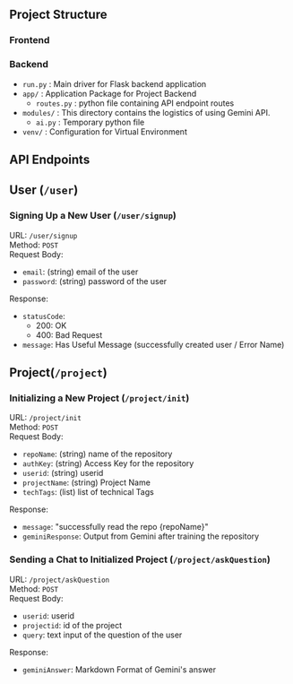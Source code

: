 ## Project Structure


### Frontend


### Backend
- `run.py` : Main driver for Flask backend application
- `app/` : Application Package for Project Backend
    - `routes.py`
        : python file containing API endpoint routes
- `modules/` : This directory contains the logistics of using Gemini API.
    - `ai.py` : Temporary python file
- `venv/` : Configuration for Virtual Environment

## API Endpoints

## User (`/user`)

### Signing Up a New User (`/user/signup`)
URL: `/user/signup`\
Method: `POST`\
Request Body:
- `email`: (string) email of the user
- `password`: (string) password of the user

Response:
- `statusCode`: 
    - 200: OK
    - 400: Bad Request
- `message`: Has Useful Message (successfully created user / Error Name)


## Project(`/project`)

### Initializing a New Project (`/project/init`)
URL: `/project/init`\
Method: `POST`\
Request Body:
- `repoName`: (string) name of the repository
- `authKey`: (string) Access Key for the repository
- `userid`: (string) userid
- `projectName`: (string) Project Name
- `techTags`: (list) list of technical Tags

Response:
- `message`: "successfully read the repo {repoName}"
- `geminiResponse`: Output from Gemini after training the repository


### Sending a Chat to Initialized Project (`/project/askQuestion`)
URL: `/project/askQuestion`\
Method: `POST`\
Request Body:
- `userid`: userid
- `projectid`: id of the project
- `query`: text input of the question of the user

Response:
- `geminiAnswer`: Markdown Format of Gemini's answer

